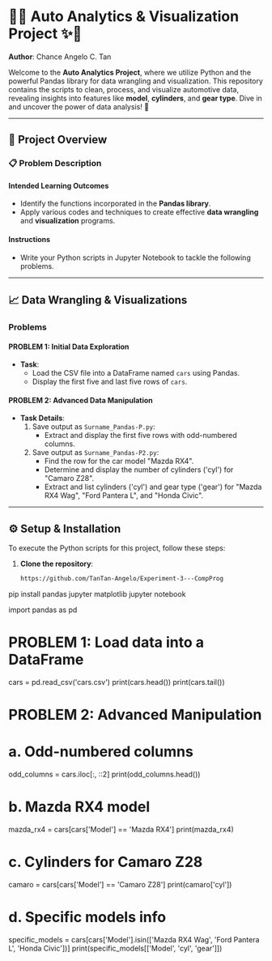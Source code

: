 # 🚗✨ Auto Analytics & Visualization Project ✨🚗

**Author**: Chance Angelo C. Tan

Welcome to the **Auto Analytics Project**, where we utilize Python and the powerful Pandas library for data wrangling and visualization. This repository contains the scripts to clean, process, and visualize automotive data, revealing insights into features like **model**, **cylinders**, and **gear type**. Dive in and uncover the power of data analysis! 🚀

---

## 📝 Project Overview

### 📋 **Problem Description**

#### **Intended Learning Outcomes**
- Identify the functions incorporated in the **Pandas library**.
- Apply various codes and techniques to create effective **data wrangling** and **visualization** programs.

#### **Instructions**
- Write your Python scripts in Jupyter Notebook to tackle the following problems.

---

## 📈 Data Wrangling & Visualizations

### **Problems**

#### **PROBLEM 1: Initial Data Exploration**
- **Task**:
  - Load the CSV file into a DataFrame named `cars` using Pandas.
  - Display the first five and last five rows of `cars`.

#### **PROBLEM 2: Advanced Data Manipulation**
- **Task Details**:
  1. Save output as `Surname_Pandas-P.py`:
     - Extract and display the first five rows with odd-numbered columns.
  2. Save output as `Surname_Pandas-P2.py`:
     - Find the row for the car model "Mazda RX4".
     - Determine and display the number of cylinders ('cyl') for "Camaro Z28".
     - Extract and list cylinders ('cyl') and gear type ('gear') for "Mazda RX4 Wag", "Ford Pantera L", and "Honda Civic".

---

## ⚙️ Setup & Installation

To execute the Python scripts for this project, follow these steps:

1. **Clone the repository**:
   ```bash
   https://github.com/TanTan-Angelo/Experiment-3---CompProg


pip install pandas jupyter matplotlib
jupyter notebook

import pandas as pd

# PROBLEM 1: Load data into a DataFrame
cars = pd.read_csv('cars.csv')
print(cars.head())
print(cars.tail())

# PROBLEM 2: Advanced Manipulation
# a. Odd-numbered columns
odd_columns = cars.iloc[:, ::2]
print(odd_columns.head())

# b. Mazda RX4 model
mazda_rx4 = cars[cars['Model'] == 'Mazda RX4']
print(mazda_rx4)

# c. Cylinders for Camaro Z28
camaro = cars[cars['Model'] == 'Camaro Z28']
print(camaro['cyl'])

# d. Specific models info
specific_models = cars[cars['Model'].isin(['Mazda RX4 Wag', 'Ford Pantera L', 'Honda Civic'])]
print(specific_models[['Model', 'cyl', 'gear']])




